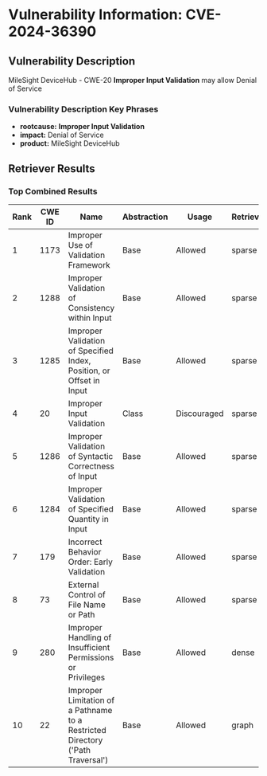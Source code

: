 # Vulnerability Information: CVE-2024-36390

## Vulnerability Description
MileSight DeviceHub - CWE-20 **Improper Input Validation** may allow Denial of Service

### Vulnerability Description Key Phrases
- **rootcause:** **Improper Input Validation**
- **impact:** Denial of Service
- **product:** MileSight DeviceHub

## Retriever Results

### Top Combined Results

| Rank | CWE ID | Name | Abstraction | Usage  | Retrievers | Individual Scores |
|------|--------|------|-------------|-------|------------|-------------------|
| 1 | 1173 | Improper Use of Validation Framework | Base | Allowed | sparse | 0.091 |
| 2 | 1288 | Improper Validation of Consistency within Input | Base | Allowed | sparse | 0.088 |
| 3 | 1285 | Improper Validation of Specified Index, Position, or Offset in Input | Base | Allowed | sparse | 0.087 |
| 4 | 20 | Improper Input Validation | Class | Discouraged | sparse | 0.086 |
| 5 | 1286 | Improper Validation of Syntactic Correctness of Input | Base | Allowed | sparse | 0.086 |
| 6 | 1284 | Improper Validation of Specified Quantity in Input | Base | Allowed | sparse | 0.080 |
| 7 | 179 | Incorrect Behavior Order: Early Validation | Base | Allowed | sparse | 0.075 |
| 8 | 73 | External Control of File Name or Path | Base | Allowed | sparse | 0.072 |
| 9 | 280 | Improper Handling of Insufficient Permissions or Privileges  | Base | Allowed | dense | 0.566 |
| 10 | 22 | Improper Limitation of a Pathname to a Restricted Directory ('Path Traversal') | Base | Allowed | graph | 0.002 |

